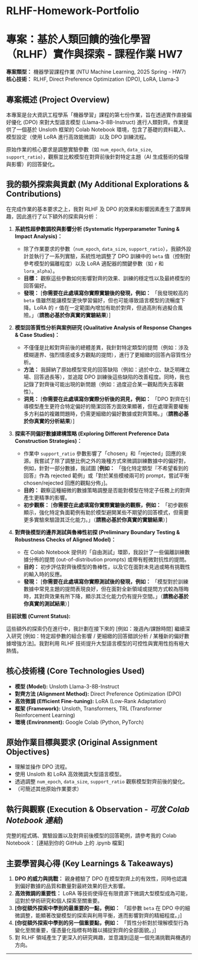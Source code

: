 # RLHF-Homework-Portfolio
# 專案：基於人類回饋的強化學習（RLHF）實作與探索 - 課程作業 HW7

**專案類型：** 機器學習課程作業 (NTU Machine Learning, 2025 Spring - HW7)
**核心技術：** RLHF, Direct Preference Optimization (DPO), LoRA, Llama-3

## 專案概述 (Project Overview)

本專案是台大資訊工程學系「機器學習」課程的第七份作業，旨在透過實作直接偏好優化 (DPO) 來對大型語言模型 (Llama-3-8B-Instruct) 進行人類對齊。作業提供了一個基於 Unsloth 框架的 Colab Notebook 環境，包含了基礎的資料載入、模型設定（使用 LoRA 進行高效能微調）以及 DPO 訓練流程。

原始作業的核心要求是調整實驗參數（如 `num_epoch`, `data_size`, `support_ratio`），觀察並比較模型在對齊前後針對特定主題（AI 生成藝術的倫理與影響）的回答變化。

## 我的額外探索與貢獻 (My Additional Explorations & Contributions)

在完成作業的基本要求之上，我對 RLHF 及 DPO 的效果和影響因素產生了濃厚興趣，因此進行了以下額外的探索與分析：

1.  **系統性超參數調校與影響分析 (Systematic Hyperparameter Tuning & Impact Analysis)：**
    * 除了作業要求的參數（`num_epoch`, `data_size`, `support_ratio`），我額外設計並執行了一系列實驗，系統性地調整了 DPO 訓練中的 `beta` 值（控制對參考模型的偏離程度）以及 LoRA 適配器的關鍵參數（如 `r` 和 `lora_alpha`）。
    * **目標：** 觀察這些參數如何影響對齊的效果、訓練的穩定性以及最終模型的回答偏好。
    * **發現：** [**你需要在此處填寫你實際實驗後的發現，例如：** 「我發現較高的 `beta` 值雖然能讓模型更快學習偏好，但也可能導致語言模型的流暢度下降。LoRA 的 `r` 值在一定範圍內增加有助於對齊，但過高則有過擬合風險。」（**請務必基於你真實的實驗結果**）]

2.  **模型回答質性分析與案例研究 (Qualitative Analysis of Response Changes & Case Studies)：**
    * 不僅僅是比較對齊前後的總體差異，我針對特定類型的提問（例如：涉及模糊邊界、強烈情感或多方觀點的提問），進行了更細緻的回答內容質性分析。
    * **方法：** 我歸納了原始模型常見的回答缺陷（例如：過於中立、缺乏明確立場、回答過長等），並追蹤 DPO 訓練後這些缺陷的改善程度。同時，我也記錄了對齊後可能出現的新問題（例如：過度迎合某一觀點而失去客觀性）。
    * **洞見：** [**你需要在此處填寫你實際分析後的洞見，例如：** 「DPO 對齊在引導模型產生更符合特定偏好的簡潔回答方面效果顯著，但在處理需要權衡多方利益的複雜問題時，仍需更細緻的偏好數據或對齊策略。」（**請務必基於你真實的分析結果**）]

3.  **探索不同偏好數據建構策略 (Exploring Different Preference Data Construction Strategies)：**
    * 作業中 `support_ratio` 參數影響了「chosen」和「rejected」回應的來源。我嘗試了除了調整比例之外的幾種方式來微調訓練數據中的偏好對，例如，針對一部分數據，我試圖 [**例如：** 「強化特定類型『不希望看到的回答』作為 rejected 範例」或「對於某些模棱兩可的 prompt，嘗試平衡 chosen/rejected 回應的觀點分佈」]。
    * **目的：** 觀察這種細微的數據策略調整是否能對模型在特定子任務上的對齊產生更精準的影響。
    * **初步觀察：** [**你需要在此處填寫你實際實驗後的觀察，例如：** 「初步觀察顯示，強化特定負面範例有助於模型避開某些不期望的回答模式，但需要更多實驗來驗證其泛化能力。」（**請務必基於你真實的實驗結果**）]

4.  **對齊後模型的邊界測試與魯棒性初探 (Preliminary Boundary Testing & Robustness Checks of Aligned Model)：**
    * 在 Colab Notebook 提供的「自由測試」環節，我設計了一些偏離訓練數據分佈的提問 (out-of-distribution prompts) 或帶有輕微對抗性的提問。
    * **目的：** 初步評估對齊後模型的魯棒性，以及它在面對未見過或略有挑戰性的輸入時的反應。
    * **發現：** [**你需要在此處填寫你實際測試後的發現，例如：** 「模型對於訓練數據中常見主題的提問表現良好，但在面對全新領域或提問方式較為隱晦時，其對齊效果有所下降，顯示其泛化能力仍有提升空間。」（**請務必基於你真實的測試結果**）]

**目前狀態 (Current Status):**

這些額外的探索仍在進行中，我計劃在接下來的 [例如：幾週內/課餘時間] 繼續深入研究 [例如：特定超參數的組合影響 / 更細緻的回答錯誤分析 / 某種新的偏好數據增強方法]。我對利用 RLHF 技術提升大型語言模型的可控性與實用性抱有極大熱情。

## 核心技術棧 (Core Technologies Used)

* **模型 (Model):** Unsloth Llama-3-8B-Instruct
* **對齊方法 (Alignment Method):** Direct Preference Optimization (DPO)
* **高效微調 (Efficient Fine-tuning):** LoRA (Low-Rank Adaptation)
* **框架 (Framework):** Unsloth, Transformers, TRL (Transformer Reinforcement Learning)
* **環境 (Environment):** Google Colab (Python, PyTorch)

## 原始作業目標與要求 (Original Assignment Objectives)

* 理解並操作 DPO 流程。
* 使用 Unsloth 和 LoRA 高效微調大型語言模型。
* 透過調整 `num_epoch`, `data_size`, `support_ratio` 觀察模型對齊前後的變化。
* （可簡述其他原始作業要求）

## 執行與觀察 (Execution & Observation - *可放 Colab Notebook 連結*)

完整的程式碼、實驗設置以及對齊前後模型的回答範例，請參考我的 Colab Notebook：
[連結到你的 GitHub 上的 .ipynb 檔案]

## 主要學習與心得 (Key Learnings & Takeaways)

1.  **DPO 的威力與挑戰：** 親身體驗了 DPO 在模型對齊上的有效性，同時也認識到偏好數據的品質和數量對最終效果的巨大影響。
2.  **高效微調的重要性：** LoRA 等技術使得在有限資源下微調大型模型成為可能，這對於學術研究和個人探索至關重要。
3.  **[你從額外探索中學到的最重要的一點，例如：** 「超參數 `beta` 在 DPO 中的細微調整，能顯著改變模型的探索與利用平衡，進而影響對齊的精細程度。」]
4.  **[你從額外探索中學到的另一個重要點，例如：** 「質性分析對於理解模型行為變化至關重要，僅憑量化指標有時難以捕捉對齊的全部面貌。」]
5.  對 RLHF 領域產生了更深入的研究興趣，並意識到這是一個充滿挑戰與機遇的方向。

---
